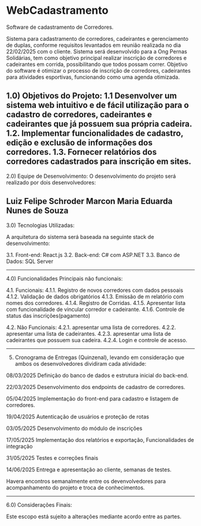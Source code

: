 # WebCadastramento
Software de cadastramento de Corredores. 

Sistema para cadastramento de corredores, cadeirantes e gerenciamento de duplas, conforme requisitos levantados em reunião realizada no dia 22/02/2025 com o cliente.
Sistema será desenvolvido para a Ong Pernas Solidárias, tem como objetivo principal realizar inscrição de corredores e cadeirantes em corrida, possibilitando que todos possam correr. 
Objetivo do software é otimizar o processo de inscrição de corredores, cadeirantes para atividades esportivas, funcionando como uma agenda otimizada.

1.0) Objetivos do Projeto:
1.1 Desenvolver um sistema web intuitivo e de fácil utilização para o cadastro de corredores, cadeirantes e cadeirantes que já possuem sua própria cadeira.
1.2. Implementar funcionalidades de cadastro, edição e exclusão de informações dos corredores.
1.3. Fornecer relatórios dos corredores cadastrados para inscrição em sites. 
-----
2.0) Equipe de Desenvolvimento:
O desenvolvimento do projeto será realizado por dois desenvolvedores:

Luiz Felipe Schroder Marcon
Maria Eduarda Nunes de Souza
-----
3.0) Tecnologias Utilizadas:

A arquitetura do sistema será baseada na seguinte stack de desenvolvimento:

3.1. Front-end: React.js
3.2. Back-end: C# com ASP.NET
3.3. Banco de Dados: SQL Server

-----
4.0) Funcionalidades Principais não funcionais:

4.1. Funcionais:
4.1.1. Registro de novos corredores com dados pessoais
4.1.2. Validação de dados obrigatórios
4.1.3. Emissão de m relatório com nomes dos corredores. 
4.1.4. Registro de Corridas.
4.1.5. Apresentar lista com funcionalidade de vincular corredor e cadeirante.
4.1.6. Controle de status das inscrições(pagamento)

4.2.  Não Funcionais:
4.2.1. apresentar uma lista de corredores.
4.2.2. apresentar uma lista de cadeirantes.
4.2.3. apresentar uma lista de cadeirantes que possuem sua cadeira. 
4.2.4. Login e controle de acesso.

-----
5. Cronograma de Entregas (Quinzenal), levando em consideração que ambos os desenvolvedores dividiram cada atividade:

08/03/2025
Definição do banco de dados e estrutura inicial do back-end.

22/03/2025
Desenvolvimento dos endpoints de cadastro de corredores.

05/04/2025
Implementação do front-end para cadastro e listagem de corredores.

19/04/2025
Autenticação de usuários e proteção de rotas

03/05/2025
Desenvolvimento do módulo de inscrições

17/05/2025
Implementação dos relatórios e exportação, Funcionalidades de integração

31/05/2025
Testes e correções finais

14/06/2025
Entrega e apresentação ao cliente, semanas de testes.


Havera encontros semanalmente entre os devenvolvedores para acompanhamento do projeto e troca de conhecimentos.


-----
6.0) Considerações Finais:

Este escopo está sujeito a alterações mediante acordo entre as partes. 
